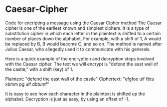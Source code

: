 # Caesar-Cipher
Code for encripting a message using the Caesar Cipher method
The Caesar cipher is one of the earliest known and simplest ciphers. It is a type of substitution cipher in which each letter in the plaintext is shifted to a certain number of places down the alphabet. For example, with a shift of 1, A would be replaced by B, B would become C, and so on. The method is named after Julius Caesar, who allegedly used it to communicate with his generals.

Here is a quick example of the encryption and decryption steps involved with the Caesar cipher. The text we will encrypt is "defend the east wall of the castle," with a shift (key) of 1.

Plaintext: "defend the east wall of the castle"
Ciphertext: "efgfoe uif fbtu xbmm pg uif dbtumf"

It is easy to see how each character in the plaintext is shifted up the alphabet. Decryption is just as easy, by using an offset of -1.

